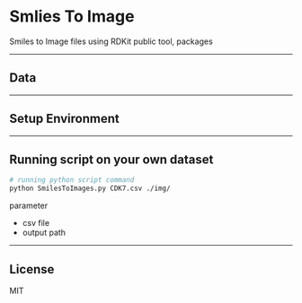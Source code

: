# Smlies To Image
Smiles to Image files using RDKit public tool, packages



---
## Data

---
## Setup Environment

---
## Running script on your own dataset


```sh
# running python script command
python SmilesToImages.py CDK7.csv ./img/
```
parameter  
- csv file  
- output path

---
## License
MIT

